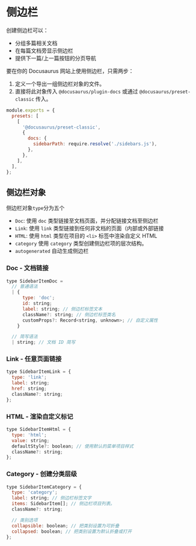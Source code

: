 # 侧边栏
创建侧边栏可以：
* 分组多篇相关文档
* 在每篇文档旁显示侧边栏
* 提供下一篇/上一篇按钮的分页导航

要在你的 Docusaurus 网站上使用侧边栏，只需两步：
1. 定义一个导出一组侧边栏对象的文件。
2. 直接将此对象传入 `@docusaurus/plugin-docs` 或通过 `@docusaurus/preset-classic` 传入。

```js title="docusaurus.config.js"
module.exports = {
  presets: [
    [
      '@docusaurus/preset-classic',
      {
        docs: {
          sidebarPath: require.resolve('./sidebars.js'),
        },
      },
    ],
  ],
};
```

## 侧边栏对象
侧边栏对象`type`分为五个
* `Doc`: 使用 `doc` 类型链接至文档页面，并分配链接文档至侧边栏
* `Link`: 使用 `link` 类型链接到任何非文档的页面（内部或外部链接
* `HTML`: 使用 `html` 类型在项目的 `<li>` 标签中渲染自定义 HTML
* `category`    使用 `category` 类型创建侧边栏项的层次结构。
* `autogenerated`   自动生成侧边栏

### Doc - 文档链接
```js
type SidebarItemDoc =
  // 普通语法
  | {
      type: 'doc';
      id: string;
      label: string; // 侧边栏标签文本
      className?: string; // 侧边栏标签类名
      customProps?: Record<string, unknown>; // 自定义属性
    }

  // 简写语法
  | string; // 文档 ID 简写
```

### Link - 任意页面链接
```js
type SidebarItemLink = {
  type: 'link';
  label: string;
  href: string;
  className?: string;
};
```

### HTML - 渲染自定义标记
```js
type SidebarItemHtml = {
  type: 'html';
  value: string;
  defaultStyle?: boolean; // 使用默认的菜单项目样式
  className?: string;
};
```

### Category - 创建分类层级
```js
type SidebarItemCategory = {
  type: 'category';
  label: string; // 侧边栏标签文字
  items: SidebarItem[]; // 侧边栏项目列表。
  className?: string;

  // 类别选项
  collapsible: boolean; // 把类别设置为可折叠
  collapsed: boolean; // 把类别设置为默认折叠或打开
};
```
